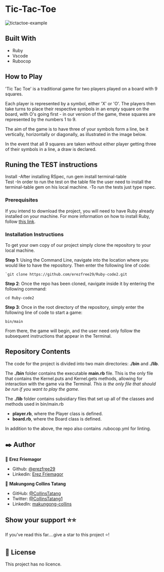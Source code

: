 # Tic-Tac-Toe

![tictactoe-example](https://cdn.pixabay.com/photo/2017/02/25/10/53/board-2097446_1280.jpg)


## Built With

- Ruby
- Vscode
- Rubocop


## How to Play

'Tic Tac Toe' is a traditional game for two players played on a board with 9 squares.

Each player is represented by a symbol, either 'X' or 'O'. The players then take turns to place their respective symbols in an empty square on the board, with O's going first - in our version of the game, these squares are represented by the numbers 1 to 9.

The aim of the game is to have three of your symbols form a line, be it vertically, horizontally or diagonally, as illustrated in the image below.

In the event that all 9 squares are taken without either player getting three of their symbols in a line, a draw is declared.


## Runing the TEST instructions
 Install
-After installing RSpec, run gem install terminal-table  
 Test
-In order to run the test on the table file the user need to install the terminal-table gem on his local machine.
-To run the tests just type rspec.
 
 

### Prerequisites

If you intend to download the project, you will need to have Ruby already installed on your machine. For more information on how to install Ruby, follow [this link](https://www.ruby-lang.org/en/downloads/).

### Installation Instructions

To get your own copy of our project simply clone the repository to your local machine.

**Step 1**: Using the Command Line, navigate into the location where you would like to have the repository. Then enter the following line of code:

```
`git clone https://github.com/erezfree29/Ruby-code2.git
```

**Step 2**: Once the repo has been cloned, navigate inside it by entering the following command:

`cd Ruby-code2`

**Step 3**: Once in the root directory of the repository, simply enter the following line of code to start a game:

`bin/main`

From there, the game will begin, and the user need only follow the subsequent instructions that appear in the Terminal.

## Repository Contents

The code for the project is divided into two main directories: **./bin** and **./lib**.

The **./bin** folder contains the executable **main.rb** file. This is the only file that contains the Kernel.puts and Kernel.gets methods, allowing for interaction with the game via the Terminal. _This is the only file that should be run if you want to play the game._

The **./lib** folder contains subsidiary files that set up all of the classes and methods used in bin/main.rb

- **player.rb**, where the Player class is defined.
- **board.rb**, where the Board class is defined.

In addition to the above, the repo also contains .rubocop.yml for linting.


## ✒️  Author <a name = "author"></a>

👤 **Erez Friemagor**
- Github: [@erezfree29](https://github.com/erezfree29)
- Linkedin: [Erez Friemagor](https://www.linkedin.com/in/mert-gunduz-875280202/)

👤 **Makungong Collins Tatang**
- GitHub: [@CollinsTatang](https://github.com/CollinsTatang)
- Twitter: [@CollinsTatang1](https://twitter.com/CollinsTatang1)
- LinkedIn: [makungong-collins](https://www.linkedin.com/in/makungong-collins-b43260190/)



## Show your support ⭐️⭐️

If you've read this far....give a star to this project ⭐️!

## 📝 License

This project has no licence.
